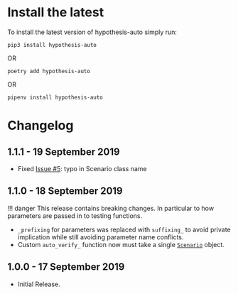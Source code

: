 Install the latest
===================

To install the latest version of hypothesis-auto simply run:

`pip3 install hypothesis-auto`

OR

`poetry add hypothesis-auto`

OR

`pipenv install hypothesis-auto`

Changelog
=========
## 1.1.1 - 19 September 2019

- Fixed [Issue #5](https://github.com/timothycrosley/hypothesis-auto/issues/5): typo in Scenario class name

## 1.1.0 - 18 September 2019

!!! danger
    This release contains breaking changes. In particular to how parameters are passed in to testing functions.

- `_prefixing` for parameters was replaced with `suffixing_` to avoid private implication while still avoiding parameter name conflicts.
- Custom `auto_verify_` function now must take a single [`Scenario`](https://timothycrosley.github.io/hypothesis-auto/reference/hypothesis_auto/tester/#scenario) object.

## 1.0.0 - 17 September 2019
- Initial Release.
